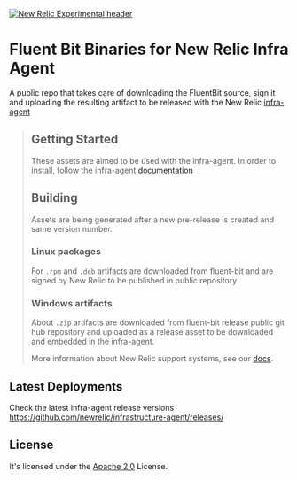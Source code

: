 [![New Relic Experimental header](https://github.com/newrelic/open-source-office/raw/master/examples/categories/images/Experimental.png)](https://github.com/newrelic/open-source-office/blob/master/examples/categories/index.md#category-new-relic-experimental)

# Fluent Bit Binaries for New Relic Infra Agent

A public repo that takes care of downloading the FluentBit source, sign it and uploading the resulting artifact to be released with the New Relic [infra-agent](https://github.com/newrelic/infrastructure-agent)

> ## Getting Started
>
> These assets are aimed to be used with the infra-agent. In order to install, follow the infra-agent [documentation](https://docs.newrelic.com/docs/logs/enable-log-management-new-relic/enable-log-monitoring-new-relic/forward-your-logs-using-infrastructure-agent/)
>
> ## Building
>
> Assets are being generated after a new pre-release is created and same version number.
> 
> ### Linux packages
> For `.rpm` and `.deb` artifacts are downloaded from fluent-bit and are signed by New Relic to be published in public repository.
> 
> ### Windows artifacts
> About `.zip` artifacts are downloaded from fluent-bit release public git hub repository and uploaded as a release asset to be downloaded and embedded in the infra-agent.
> 
> More information about New Relic support systems, see our [docs](https://docs.newrelic.com/docs/logs/enable-log-management-new-relic/enable-log-monitoring-new-relic/forward-your-logs-using-infrastructure-agent/#requirements).
>
## Latest Deployments

Check the latest infra-agent release versions https://github.com/newrelic/infrastructure-agent/releases/

## License
It's licensed under the [Apache 2.0](http://apache.org/licenses/LICENSE-2.0.txt) License.
